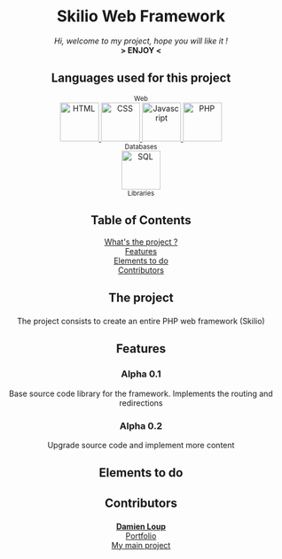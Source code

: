 <div align="center">
    <h1>Skilio Web Framework</h1>
    <i>Hi, welcome to my project, hope you will like it !</i> <br />
    <b> > ENJOY < </b>
</div>
<div align="center">
     <h2>Languages used for this project</h2>
     <sub> Web </sub>
     <br />
     <a href="https://fr.wikipedia.org/wiki/Hypertext_Markup_Language">
        <img height="70" alt="HTML" src="https://th.bing.com/th/id/R.36269ef32e1901bd994603c2cb801be1?rik=AHcjqaBm9jncxA&pid=ImgRaw&r=0" />
     </a>
     <a href="https://en.wikipedia.org/wiki/CSS">
        <img height="70" alt="CSS" src="https://www.kindpng.com/picc/m/464-4640184_css3-png-download-css-icon-transparent-png.png" />
     </a>
     <a href="https://www.javascript.com/">
        <img height="70" alt="Javascript" src="https://p7.hiclipart.com/preview/793/545/309/javascript-programmer-node-js-web-application-vector-markup-language.jpg" />
     </a>
     <a href="https://www.php.net/">
        <img height="70" alt="PHP" src="https://th.bing.com/th/id/OIP.bWdhB1dI1fYIYszoMnb_7AAAAA?pid=ImgDet&rs=1" />
     </a>
     <br />
     <sub> Databases </sub>
     <br />
     <a href="https://en.wikipedia.org/wiki/SQL">
        <img height="70" alt="SQL" src="https://img.favpng.com/16/0/21/sql-server-logo-png-favpng-pXyDxFrAFhWQUeLq6SrgeND1g.jpg" />
     </a>
    <br />
    <sub> Libraries </sub>
    <br />
</div>
<div align="center">
    <h2 align="center">Table of Contents</h2>
  
   [What's the project ?](#the-project)   <br>
   [Features](#features)                   <br>
   [Elements to do](#elements-to-do)       <br>
   [Contributors](#contributors)
</div>

<div align="center">
    
   ## <p align="center">The project</p>
   The project consists to create an entire PHP web framework (Skilio)
   
   ## <p align="center">Features</p>
   ### Alpha 0.1
   Base source code library for the framework.
   Implements the routing and redirections
   ### Alpha 0.2
   Upgrade source code and implement more content
    

   ## <p align="center">Elements to do</p>

   ## <p align="center">Contributors</p>
   <b>
       <a href="https://github.com/dam277">Damien Loup</a>
   </b>                     
   <br>
   <a href="https://dam277.github.io/P_Portfolio/">Portfolio</a>       <br>
   <a href="https://skiliox.com">My main project</a>
   </p>
</div>
